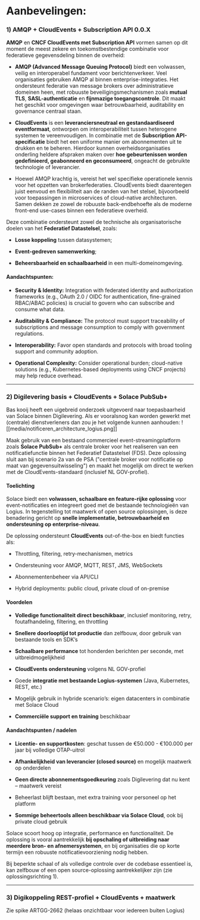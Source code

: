 # Aanbevelingen:

### 1) AMQP + CloudEvents + Subscription API 0.0.X

**AMQP** en **CNCF CloudEvents met Subscription API** vormen samen op dit moment de meest zekere en toekomstbestendige combinatie voor federatieve gegevensdeling binnen de overheid:

- **AMQP (Advanced Message Queuing Protocol)** biedt een volwassen, veilig en interoperabel fundament voor berichtenverkeer. Veel organisaties gebruiken AMQP al binnen enterprise-integraties. Het ondersteunt federatie van message brokers over administratieve domeinen heen, met robuuste beveiligingsmechanismen zoals **mutual TLS**, **SASL-authenticatie** en **fijnmazige toegangscontrole**. Dit maakt het geschikt voor omgevingen waar betrouwbaarheid, auditability en governance centraal staan.
    
- **CloudEvents** is een **leveranciersneutraal en gestandaardiseerd eventformaat**, ontworpen om interoperabiliteit tussen heterogene systemen te vereenvoudigen. In combinatie met de **Subscription API-specificatie** biedt het een uniforme manier om abonnementen uit te drukken en te beheren. Hierdoor kunnen overheidsorganisaties onderling heldere afspraken maken over **hoe gebeurtenissen worden gedefinieerd, geabonneerd en geconsumeerd**, ongeacht de gebruikte technologie of leverancier.
- Hoewel AMQP krachtig is, vereist het wel specifieke operationele kennis voor het opzetten van brokerfederaties. CloudEvents biedt daarentegen juist eenvoud en flexibiliteit aan de randen van het stelsel, bijvoorbeeld voor toepassingen in microservices of cloud-native architecturen. Samen dekken ze zowel de robuuste back-endbehoefte als de moderne front-end use-cases binnen een federatieve overheid.
    

Deze combinatie ondersteunt zowel de technische als organisatorische doelen van het **Federatief Datastelsel**, zoals:

- **Losse koppeling** tussen datasystemen;
    
- **Event-gedreven samenwerking**;
    
- **Beheersbaarheid en schaalbaarheid** in een multi-domeinomgeving.
    
  
<div data-include="/media/messaging_laag.md" data-include-format="markdown"></div> 


#### Aandachtspunten:

*   **Security & Identity:** Integration with federated identity and authorization frameworks (e.g., OAuth 2.0 / OIDC for authentication, fine-grained RBAC/ABAC policies) is crucial to govern who can subscribe and consume what data.
    
*   **Auditability & Compliance:** The protocol must support traceability of subscriptions and message consumption to comply with government regulations.
    
*   **Interoperability:** Favor open standards and protocols with broad tooling support and community adoption.
    
*   **Operational Complexity:** Consider operational burden; cloud-native solutions (e.g., Kubernetes-based deployments using CNCF projects) may help reduce overhead.

* * *

### 2) Digilevering basis + CloudEvents + Solace PubSub+

Bas kooij heeft een uigebreid onderzoek uitgevoerd naar toepasbaarheid van Solace binnen Digilevering. Als er vooralsnog kan worden gewerkt met (centrale) dienstverleners dan zou je het volgende kunnen aanhouden:
![[media/notificeren_architecture_logius.png]]

Maak gebruik van een bestaand commercieel event-streamingplatform zoals **Solace PubSub+** als centrale broker voor het realiseren van een notificatiefunctie binnen het Federatief Datastelsel (FDS). Deze oplossing sluit aan bij scenario 2a van de PSA ("centrale broker voor notificatie op maat van gegevensuitwisseling") en maakt het mogelijk om direct te werken met de CloudEvents-standaard (inclusief NL GOV-profiel).

#### Toelichting

Solace biedt een **volwassen, schaalbare en feature-rijke oplossing** voor event-notificaties en integreert goed met de bestaande technologieën van Logius. In tegenstelling tot maatwerk of open source oplossingen, is deze benadering gericht op **snelle implementatie, betrouwbaarheid en ondersteuning op enterprise-niveau**.

De oplossing ondersteunt **CloudEvents** out-of-the-box en biedt functies als:

- Throttling, filtering, retry-mechanismen, metrics
    
- Ondersteuning voor AMQP, MQTT, REST, JMS, WebSockets
    
- Abonnementenbeheer via API/CLI
    
- Hybrid deployments: public cloud, private cloud of on-premise
    

#### Voordelen

- **Volledige functionaliteit direct beschikbaar**, inclusief monitoring, retry, foutafhandeling, filtering, en throttling
    
- **Snellere doorlooptijd tot productie** dan zelfbouw, door gebruik van bestaande tools en SDK’s
    
- **Schaalbare performance** tot honderden berichten per seconde, met uitbreidmogelijkheid
    
- **CloudEvents ondersteuning** volgens NL GOV-profiel
    
- Goede **integratie met bestaande Logius-systemen** (Java, Kubernetes, REST, etc.)
    
- Mogelijk gebruik in hybride scenario’s: eigen datacenters in combinatie met Solace Cloud
    
- **Commerciële support en training** beschikbaar
    

#### Aandachtspunten / nadelen

- **Licentie- en supportkosten**: geschat tussen de €50.000 - €100.000 per jaar bij volledige OTAP-uitrol
    
- **Afhankelijkheid van leverancier (closed source)** en mogelijk maatwerk op onderdelen
    
- **Geen directe abonnementsgoedkeuring** zoals Digilevering dat nu kent – maatwerk vereist
    
- Beheerlast blijft bestaan, met extra training voor personeel op het platform
    
- **Sommige beheertools alleen beschikbaar via Solace Cloud**, ook bij private cloud gebruik
    

Solace scoort hoog op integratie, performance en functionaliteit. De oplossing is vooral aantrekkelijk **bij opschaling of uitbreiding naar meerdere bron- en afnemersystemen**, en bij organisaties die op korte termijn een robuuste notificatievoorziening nodig hebben.

Bij beperkte schaal of als volledige controle over de codebase essentieel is, kan zelfbouw of een open source-oplossing aantrekkelijker zijn (zie oplossingsrichting 1).
***
### 3) Digikoppeling REST-profiel + CloudEvents + maatwerk

Zie spike ARTGG-2662 (helaas onzichtbaar voor iedereen buiten Logius)



